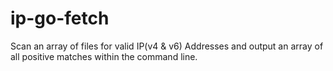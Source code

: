 # ip-go-fetch

Scan an array of files for valid IP(v4 & v6) Addresses and output an array of all positive matches within the command line.
